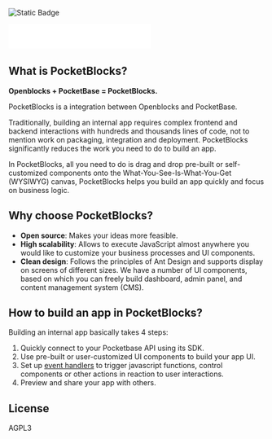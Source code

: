 ![Static Badge](https://img.shields.io/badge/Project_State:-Under_Active_Development-green)

<img src="client/packages/openblocks/src/assets/images/logo-with-name.svg" width="280" alt="Logo">

## What is PocketBlocks?

**Openblocks + PocketBase = PocketBlocks.**

PocketBlocks is a integration between Openblocks and PocketBase.

Traditionally, building an internal app requires complex frontend and backend interactions with hundreds and thousands lines of code, not to mention work on packaging, integration and deployment. PocketBlocks significantly reduces the work you need to do to build an app.

In PocketBlocks, all you need to do is drag and drop pre-built or self-customized components onto the What-You-See-Is-What-You-Get (WYSIWYG) canvas, PocketBlocks helps you build an app quickly and focus on business logic.

## Why choose PocketBlocks?

- **Open source**: Makes your ideas more feasible.
- **High scalability**: Allows to execute JavaScript almost anywhere you would like to customize your business processes and UI components.
- **Clean design**: Follows the principles of Ant Design and supports display on screens of different sizes. We have a number of UI components, based on which you can freely build dashboard, admin panel, and content management system (CMS).

## How to build an app in PocketBlocks?

Building an internal app basically takes 4 steps:

1. Quickly connect to your Pocketbase API using its SDK.
2. Use pre-built or user-customized UI components to build your app UI.
3. Set up [event handlers](build-apps/event-handlers.md) to trigger javascript functions, control components or other actions in reaction to user interactions.
4. Preview and share your app with others.

## License

AGPL3
